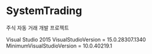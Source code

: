 # SystemTrading
주식 자동 거래 개발 프로젝트

Visual Studio 2015
VisualStudioVersion = 15.0.28307.1340
MinimumVisualStudioVersion = 10.0.40219.1
